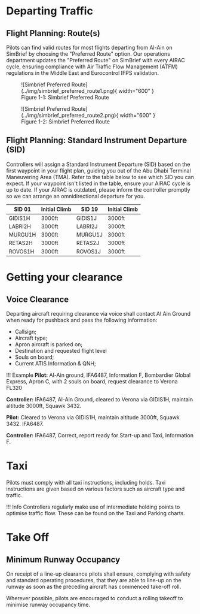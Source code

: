 # Departing Traffic
## Flight Planning: Route(s)
Pilots can find valid routes for most flights departing from Al-Ain on SimBrief by choosing the "Preferred Route" option. Our operations department updates the "Preferred Route" on SimBrief with every AIRAC cycle, ensuring compliance with Air Traffic Flow Management (ATFM) regulations in the Middle East and Eurocontrol IFPS validation.

<figure markdown>
![Simbrief Preferred Route](../img/simbrief_preferred_route1.png){ width="600" }
  <figcaption>Figure 1-1: Simbrief Preferred Route</figcaption>
</figure>

<figure markdown>
![Simbrief Preferred Route](../img/simbrief_preferred_route2.png){ width="600" }
  <figcaption>Figure 1-2: Simbrief Preferred Route</figcaption>
</figure>

## Flight Planning: Standard Instrument Departure (SID)
Controllers will assign a Standard Instrument Departure (SID) based on the first waypoint in your flight plan, guiding you out of the Abu Dhabi Terminal Maneuvering Area (TMA). Refer to the table below to see which SID you can expect. If your waypoint isn't listed in the table, ensure your AIRAC cycle is up to date. If your AIRAC is outdated, please inform the controller promptly so we can arrange an omnidirectional departure for you.

|  SID 01  |  Initial Climb  |  SID 19  |  Initial Climb  |
|----------|-----------------|----------|-----------------|
| GIDIS1H  |     3000ft      | GIDIS1J  |     3000ft      |
| LABRI2H  |     3000ft      | LABRI2J  |     3000ft      |
| MURGU1H  |     3000ft      | MURGU1J  |     3000ft      |
| RETAS2H  |     3000ft      | RETAS2J  |     3000ft      |
| ROVOS1H  |     3000ft      | ROVOS1J  |     3000ft      |

# Getting your clearance
## Voice Clearance
Departing aircraft requiring clearance via voice shall contact Al Ain Ground when ready for pushback and pass the following information:

-   Callsign;
-   Aircraft type;
-   Apron aircraft is parked on;
-   Destination and requested flight level
-   Souls on board;
-   Current ATIS Information & QNH;

!!! Example
  **Pilot:** Al-Ain ground, IFA6487, Information F, Bombardier Global Express, Apron C, with 2 souls on board, request clearance to Verona FL320

  **Controller:** IFA6487, Al-Ain Ground, cleared to Verona via GIDIS1H, maintain altitude 3000ft, Squawk 3432.

  **Pilot:** Cleared to Verona via GIDIS1H, maintain altitude 3000ft, Squawk 3432. IFA6487.

  **Controller:** IFA6487, Correct, report ready for Start-up and Taxi, Information F.

# Taxi
Pilots must comply with all taxi instructions, including holds. Taxi instructions are given based on various factors such as aircraft type and traffic.

!!! Info
    Controllers regularly make use of intermediate holding points to optimise traffic flow. These can be found on the Taxi and Parking charts.

# Take Off
## Minimum Runway Occupancy
On receipt of a line-up clearance pilots shall ensure, complying with safety and standard operating procedures, that they are able to line-up on the runway as soon as the preceding aircraft has commenced take-off roll.

Wherever possible, pilots are encouraged to conduct a rolling takeoff to minimise runway occupancy time.